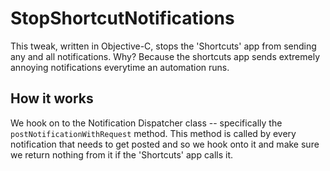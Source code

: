 # StopShortcutNotifications

This tweak, written in Objective-C, stops the 'Shortcuts' app from sending any and all notifications. Why? Because the shortcuts app sends extremely annoying notifications everytime an automation runs.

## How it works

We hook on to the Notification Dispatcher class -- specifically the `postNotificationWithRequest` method. This method is called by every notification that needs to get posted and so we hook onto it and make sure we return nothing from it if the 'Shortcuts' app calls it.

